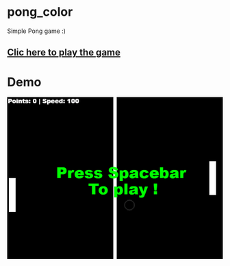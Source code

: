 # pong_color
Simple Pong game :)

## [Clic here to play the game](https://nadnone.github.io/pong_color/)

# Demo 
![gif](./res/demo.gif)